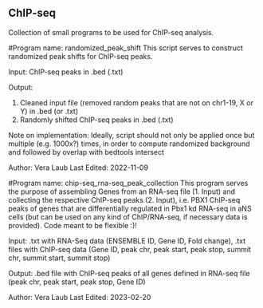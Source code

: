## ChIP-seq
Collection of small programs to be used for ChIP-seq analysis.


#Program name: randomized_peak_shift
This script serves to construct randomized peak shifts for ChIP-seq peaks.

Input: ChIP-seq peaks in .bed (.txt)

Output:
1. Cleaned input file (removed random peaks that are not on chr1-19, X or Y) in .bed (or .txt)
2. Randomly shifted ChIP-seq peaks in .bed (.txt)

Note on implementation: Ideally, script should not only be applied once but multiple (e.g. 1000x?) times, in order to compute randomized background and followed by overlap with bedtools intersect

Author: Vera Laub
Last Edited: 2022-11-09


#Program name: chip-seq_rna-seq_peak_collection
This program serves the purpose of assembling Genes from an RNA-seq file (1. Input) and collecting the respective ChIP-seq peaks (2. Input), i.e. PBX1 ChIP-seq peaks of genes that are differentially regulated in Pbx1 kd RNA-seq in aNS cells (but can be used on any kind of ChIP/RNA-seq, if necessary data is provided). Code meant to be flexible :)!

Input: .txt with RNA-Seq data (ENSEMBLE ID, Gene ID, Fold change), .txt files with ChIP-seq data (Gene ID, peak chr, peak start, peak stop, summit chr, summit start, summit stop)

Output: .bed file with ChIP-seq peaks of all genes defined in RNA-seq file (peak chr, peak start, peak stop, Gene ID)

Author: Vera Laub
Last Edited: 2023-02-20

